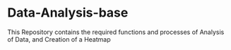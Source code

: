 # Data-Analysis-base
This Repository contains the required functions and processes of Analysis of Data, and Creation of a Heatmap
